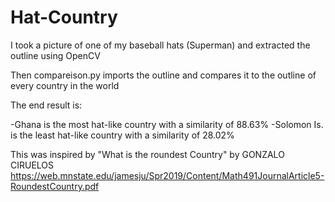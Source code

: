 # Hat-Country
I took a picture of one of my baseball hats (Superman) and extracted the outline using OpenCV

Then compareison.py imports the outline and compares it to the outline of every country in the world

The end result is:

-Ghana is the most hat-like country with a similarity of 88.63%
-Solomon Is. is the least hat-like country with a similarity of 28.02%

This was inspired by "What is the roundest Country" by GONZALO CIRUELOS
https://web.mnstate.edu/jamesju/Spr2019/Content/Math491JournalArticle5-RoundestCountry.pdf
